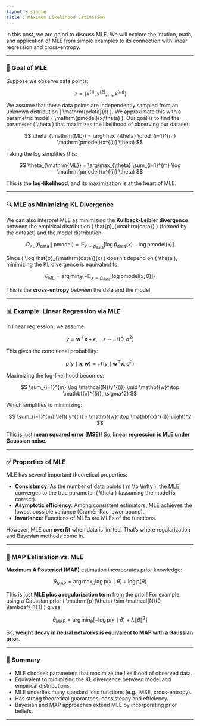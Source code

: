 ```yaml
---
layout : single
title : Maximum Likelihood Estimation
--- 
```


In this post, we are goind to discuss MLE. We will explore the intution, math, and application of MLE from simple examples to its connection with linear regression and cross-entropy.



---

### 🎯 Goal of MLE

Suppose we observe data points:

$$
\mathcal{D} = \{x^{(1)}, x^{(2)}, \dots, x^{(m)}\}
$$

We assume that these data points are independently sampled from an unknown distribution \( \mathrm{pdata}(x) \). We approximate this with a parametric model \( \mathrm{pmodel}(x;\theta) \). Our goal is to find the parameter \( \theta \) that maximizes the likelihood of observing our dataset:

$$
\theta_{\mathrm{ML}} = \arg\max_{\theta} \prod_{i=1}^{m} \mathrm{pmodel}(x^{(i)};\theta)
$$

Taking the log simplifies this:

$$
\theta_{\mathrm{ML}} = \arg\max_{\theta} \sum_{i=1}^{m} \log \mathrm{pmodel}(x^{(i)};\theta)
$$

This is the **log-likelihood**, and its maximization is at the heart of MLE.

---

### 🔍 MLE as Minimizing KL Divergence

We can also interpret MLE as minimizing the **Kullback-Leibler divergence** between the empirical distribution \( \hat{p}_{\mathrm{data}} \) (formed by the dataset) and the model distribution:

$$
D_{\mathrm{KL}}(\hat{p}_{\mathrm{data}} \,\|\, \mathrm{pmodel}) = \mathbb{E}_{x \sim \hat{p}_{\mathrm{data}}} \left[ \log \hat{p}_{\mathrm{data}}(x) - \log \mathrm{pmodel}(x) \right]
$$

Since \( \log \hat{p}_{\mathrm{data}}(x) \) doesn't depend on \( \theta \), minimizing the KL divergence is equivalent to:

$$
\theta_{\mathrm{ML}} = \arg\min_{\theta} \left( - \mathbb{E}_{x \sim \hat{p}_{\mathrm{data}}} [\log \mathrm{pmodel}(x;\theta)] \right)
$$

This is the **cross-entropy** between the data and the model.

---

### 📊 Example: Linear Regression via MLE

In linear regression, we assume:

$$
y = \mathbf{w}^\top \mathbf{x} + \epsilon, \quad \epsilon \sim \mathcal{N}(0, \sigma^2)
$$

This gives the conditional probability:

$$
\mathrm{p}(y \mid \mathbf{x}; \mathbf{w}) = \mathcal{N}(y \mid \mathbf{w}^\top \mathbf{x}, \sigma^2)
$$

Maximizing the log-likelihood becomes:

$$
\sum_{i=1}^{m} \log \mathcal{N}(y^{(i)} \mid \mathbf{w}^\top \mathbf{x}^{(i)}, \sigma^2)
$$

Which simplifies to minimizing:

$$
\sum_{i=1}^{m} \left( y^{(i)} - \mathbf{w}^\top \mathbf{x}^{(i)} \right)^2
$$

This is just **mean squared error (MSE)**! So, **linear regression is MLE under Gaussian noise**.

---

### ✅ Properties of MLE

MLE has several important theoretical properties:

- **Consistency**: As the number of data points \( m \to \infty \), the MLE converges to the true parameter \( \theta \) (assuming the model is correct).
- **Asymptotic efficiency**: Among consistent estimators, MLE achieves the lowest possible variance (Cramér-Rao lower bound).
- **Invariance**: Functions of MLEs are MLEs of the functions.

However, MLE can **overfit** when data is limited. That’s where regularization and Bayesian methods come in.

---

### 🧠 MAP Estimation vs. MLE

**Maximum A Posteriori (MAP)** estimation incorporates prior knowledge:

$$
\theta_{\mathrm{MAP}} = \arg\max_{\theta} \log \mathrm{p}(x \mid \theta) + \log \mathrm{p}(\theta)
$$

This is just **MLE plus a regularization term** from the prior! For example, using a Gaussian prior \( \mathrm{p}(\theta) \sim \mathcal{N}(0, \lambda^{-1} I) \) gives:

$$
\theta_{\mathrm{MAP}} = \arg\min_{\theta} \left[ - \log \mathrm{p}(x \mid \theta) + \lambda \|\theta\|^2 \right]
$$

So, **weight decay in neural networks is equivalent to MAP with a Gaussian prior**.

---

### 📌 Summary

- MLE chooses parameters that maximize the likelihood of observed data.
- Equivalent to minimizing the KL divergence between model and empirical distributions.
- MLE underlies many standard loss functions (e.g., MSE, cross-entropy).
- Has strong theoretical guarantees: consistency and efficiency.
- Bayesian and MAP approaches extend MLE by incorporating prior beliefs.

---


